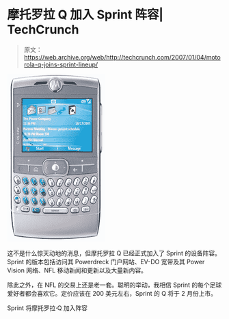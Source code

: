 # 摩托罗拉 Q 加入 Sprint 阵容| TechCrunch

> 原文：<https://web.archive.org/web/http://techcrunch.com/2007/01/04/motorola-q-joins-sprint-lineup/>

![](img/5b5fe89f92a0c9751f5a268bf5dd9b4a.png)

这不是什么惊天动地的消息，但摩托罗拉 Q 已经正式加入了 Sprint 的设备阵容。Sprint 的版本包括访问其 Powerdreck 门户网站、EV-DO 宽带及其 Power Vision 网络、NFL 移动新闻和更新以及大量新内容。

除此之外，在 NFL 的交易上还是老一套。聪明的举动，我相信 Sprint 的每个足球爱好者都会喜欢它。定价应该在 200 美元左右，Sprint 的 Q 将于 2 月份上市。

Sprint 将摩托罗拉·Q 加入阵容